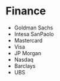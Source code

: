 # Finance
* Goldman Sachs
* Intesa SanPaolo
* Mastercard
* Visa
* JP Morgan
* Nasdaq
* Barclays
* UBS
